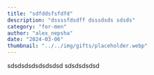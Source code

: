 ```yaml
---
title: "sdfddsfsfdfd"
description: "dssssfdsdff dsssdsds sdsds"
category: "for-men"
author: "alex_nepsha"
date: "2024-03-06"
thumbnail: "../../img/gifts/placeholder.webp"
---
```


sdsdsdsdsdsdsdsd sdsdsdsdsd
